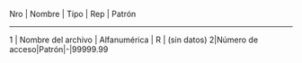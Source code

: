 Nro | Nombre | Tipo | Rep | Patrón
--- ------ ---- --- ------
1 | Nombre del archivo | Alfanumérica | R | (sin datos)
2|Número de acceso|Patrón|-|99999.99